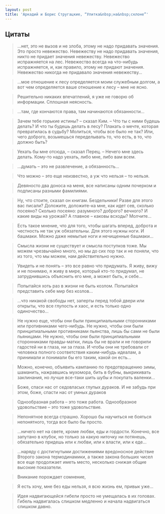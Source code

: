 ```yaml
---
layout: post
title: 'Аркадий и Борис Стругацкие, “Улитка&nbsp;на&nbsp;склоне”'
---
```


## Цитаты

> ...нет, это не вызов и не злоба, этому не надо придавать значения. Это просто невежество. Невежеству не надо придавать значения, никто не придает значения невежеству. Невежество испражняется на лес. Невежество всегда на что-нибудь испражняется, и, как правило, этому не придают значения. Невежество никогда не придавало значения невежеству…

>...мое отношение к лесу определяется моим служебным долгом, а вот чем определяется ваше отношение к лесу – мне не ясно.

>Решительно никаких впечатлений, я уже не говорю об информации. Сплошная неясность.

>...там, где кончаются права, там начинаются обязанности...

>Зачем тебе горькие истины? – сказал Ким. – Что ты с ними будешь делать? И что ты будешь делать в лесу? Плакать о мечте, которая превратилась в судьбу? Молиться, чтобы все было не так? Или, чего доброго, возьмешься переделывать то, что есть, в то, что должно быть?

>Уехать бы мне отсюда, – сказал Перец. – Нечего мне здесь делать. Кому-то надо уехать, либо мне, либо вам всем.

>...думать – это не развлечение, а обязанность…

>Что можно – это еще неизвестно, а уж что нельзя – то нельзя.

>Девяносто два доноса на меня, все написаны одним почерком и подписаны разными фамилиями.

>Ну, что стоите, сказал он книгам. Бездельники! Разве для этого вас писали? Доложите, доложите-ка мне, как идет сев, сколько посеяно? Сколько посеяно: разумного? доброго? вечного? И какие виды на урожай? А главное – каковы всходы? Молчите…

>Есть такое мнение, что для того, чтобы шагать вперед, доброта и честность не так уж обязательны. Для этого нужны ноги. И башмаки. Можно даже немытые ноги и нечищенные башмаки…

>Смысла жизни не существует и смысла поступков тоже. Мы можем чрезвычайно много, но мы до сих пор так и не поняли, что из того, что мы можем, нам действительно нужно.

>Увидеть и не понять – это все равно что придумать. Я живу, вижу и не понимаю, я живу в мире, который кто-то придумал, не затруднившись объяснить его мне, а может быть, и себе…

>Попытайся хоть раз в жизни не быть козлом. Попытайся представить себе мир без козлов…

>...что никакой свободы нет, заперты перед тобой двери или открыты, что все глупость и хаос, и есть только одно одиночество…

>Не нужно еще, чтобы они были принципиальными сторонниками или противниками чего-нибудь. Не нужно, чтобы они были принципиальными противниками пьянства, лишь бы сами не были пьяницами. Не нужно, чтобы они были принципиальными сторонниками правды-матки, лишь бы не врали и не говорили гадостей ни в глаза, ни за глаза. И чтобы они не требовали от человека полного соответствия каким-нибудь идеалам, а принимали и понимали бы его таким, какой он есть…

>Можно, конечно, объявить кампанию по предотвращению зимы, шаманить, нажравшись мухомора, бить в бубны, выкрикивать заклинания, но лучше все-таки шить шубы и покупать валенки…

>Боже, спаси нас от седовласых глупых дураков. И не забудь при этом, боже, спасти нас от умных дураков

>Однообразная работа – это тоже работа. Однообразное удовольствие – это тоже удовольствие.

>Непонятное всегда страшно. Хорошо бы научиться не бояться непонятного, тогда все было бы просто.

>...ничего нет на свете, кроме любви, еды и гордости. Конечно, все запутано в клубок, но только за какую ниточку ни потянешь, обязательно придешь или к любви, или к власти, или к еде…

>...наряду с достигнутыми достижениями вредоносное действие Второго закона термодинамики, а также закона больших чисел все еще продолжает иметь место, несколько снижая общие высокие показатели.

>Вникание порождает сомнение,

>Я есть хочу, мне без еды нельзя, я всю жизнь ем, привык уже…

>Идея надвигающейся гибели просто не умещалась в их головах. Гибель надвигалась слишком медленно и начала надвигаться слишком давно.
